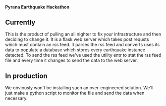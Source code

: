 #### Pyrana Earthquake Hackathon

## Currently
This is the product of pulling an all nighter to fix your infrastructure and then deciding to change it.
It is a flask web server which takes post requsts which must contain an rss feed. It parses the rss feed
and converts uses its data to populate a database which stores every earthquake instance detected. To send
the rss feed we've used the utility entr to stat the rss feed file and every time it changes to send the data
to the web server.

## In production
We obviously won't be installing such an over-engineered solution. We'll just make a python script to monitor
the file and send the data when necessary.
